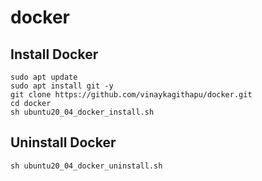 # docker
## Install Docker
```
sudo apt update
sudo apt install git -y
git clone https://github.com/vinaykagithapu/docker.git
cd docker
sh ubuntu20_04_docker_install.sh
```
## Uninstall Docker
```
sh ubuntu20_04_docker_uninstall.sh
```
